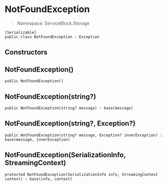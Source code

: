 NotFoundException
======
> Namespace: ServiceBlock.Storage



```
[Serializable]
public class NotFoundException : Exception
```

## Constructors

NotFoundException()
------


```
public NotFoundException()
```




NotFoundException(string?)
------


```
public NotFoundException(string? message) : base(message)
```




NotFoundException(string?, Exception?)
------


```
public NotFoundException(string? message, Exception? innerException) : base(message, innerException)
```




NotFoundException(SerializationInfo, StreamingContext)
------


```
protected NotFoundException(SerializationInfo info, StreamingContext context) : base(info, context)
```




